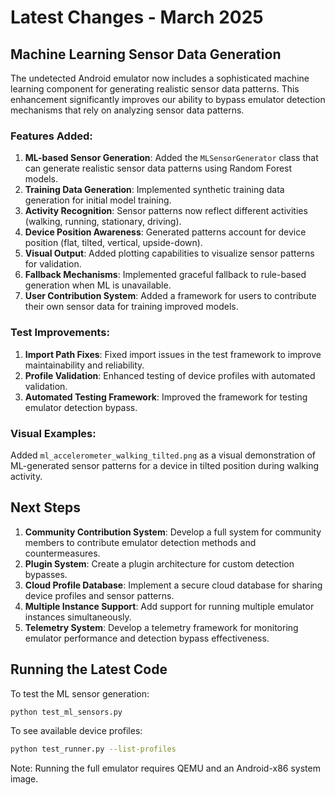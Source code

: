 # Latest Changes - March 2025

## Machine Learning Sensor Data Generation

The undetected Android emulator now includes a sophisticated machine learning component for generating realistic sensor data patterns. This enhancement significantly improves our ability to bypass emulator detection mechanisms that rely on analyzing sensor data patterns.

### Features Added:

1. **ML-based Sensor Generation**: Added the `MLSensorGenerator` class that can generate realistic sensor data patterns using Random Forest models.
2. **Training Data Generation**: Implemented synthetic training data generation for initial model training.
3. **Activity Recognition**: Sensor patterns now reflect different activities (walking, running, stationary, driving).
4. **Device Position Awareness**: Generated patterns account for device position (flat, tilted, vertical, upside-down).
5. **Visual Output**: Added plotting capabilities to visualize sensor patterns for validation.
6. **Fallback Mechanisms**: Implemented graceful fallback to rule-based generation when ML is unavailable.
7. **User Contribution System**: Added a framework for users to contribute their own sensor data for training improved models.

### Test Improvements:

1. **Import Path Fixes**: Fixed import issues in the test framework to improve maintainability and reliability.
2. **Profile Validation**: Enhanced testing of device profiles with automated validation.
3. **Automated Testing Framework**: Improved the framework for testing emulator detection bypass.

### Visual Examples:

Added `ml_accelerometer_walking_tilted.png` as a visual demonstration of ML-generated sensor patterns for a device in tilted position during walking activity.

## Next Steps

1. **Community Contribution System**: Develop a full system for community members to contribute emulator detection methods and countermeasures.
2. **Plugin System**: Create a plugin architecture for custom detection bypasses.
3. **Cloud Profile Database**: Implement a secure cloud database for sharing device profiles and sensor patterns.
4. **Multiple Instance Support**: Add support for running multiple emulator instances simultaneously.
5. **Telemetry System**: Develop a telemetry framework for monitoring emulator performance and detection bypass effectiveness.

## Running the Latest Code

To test the ML sensor generation:

```bash
python test_ml_sensors.py
```

To see available device profiles:

```bash
python test_runner.py --list-profiles
```

Note: Running the full emulator requires QEMU and an Android-x86 system image.
